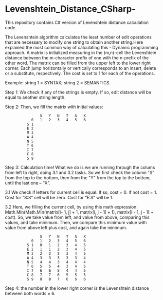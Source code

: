 # Levenshtein_Distance_CSharp-
This repository contains C# version of Levenshtein distance calculation code.

  The Levenshtein algorithm calculates the least number of edit operations that are necessary to modify one string to obtain another string.Here explained the most common way of calculating this - Dynamic programming approach. 
  A matrix is initialized measuring in the (m,n)-cell the Levenshtein distance between the m-character prefix of one with the n-prefix of the other word. The matrix can be filled from the upper left to the lower right corner. Each jump horizontally or vertically corresponds to an insert, delete or a substitute, respectively. The cost is set to 1 for each of the operations. 

Example: string 1 = SYNTAX; string 2 = SEMANTICS.

Step 1: We check if any of the strings is empty. If so, edit distance will be equal to another string length.

Step 2: Then, we fill the matrix with initial values:
              
              		S	Y	N	T	A	X
              	0	1	2	3	4	5	6
              S	1						
              E	2						
              M	3						
              A	4						
              N	5						
              T	6						
              I	7						
              C	8						
              S	9						

Step 3: Calculation time! What we do is we are running through the colums from left to right, doing 3.1 and 3.2 tasks. So we first check the column "S"  from the top to the bottom, then from the "Y" from the top to the bottom, until the last one – “X”.

3.1 We check if letters for current cell is equal. If so, cost = 0. If not cost = 1. Cost for “S:S” cell will be zero. Cost for “E:S” will be 1.

3.2 Here, we filling the current cell, by using this math expression: Math.Min(Math.Min(matrix[i- 1, j] + 1, matrix[i, j - 1] + 1), matrix[i - 1, j - 1] + cost). So, we take value from left, and value from above, comparing this values, and take minimum. Then, we compare this minimum value with value from above left plus cost, and again take the minimum.    

              		S	Y	N	T	A	X
              	0	1	2	3	4	5	6
              S	1	0	1	2	3	4	5
              E	2	1	1	2	3	4	5
              M	3	2	2	2	3	4	5
              A	4	3	3	3	3	3	4
              N	5	4	4	3	4	4	4
              T	6	5	5	4	3	4	5
              I	7	6	6	5	4	4	5
              C	8	7	7	6	5	5	5
              S	9	8	8	7	6	6	6

Step 4: the number in the lower right corner is the Levenshtein distance between both words = 6.
